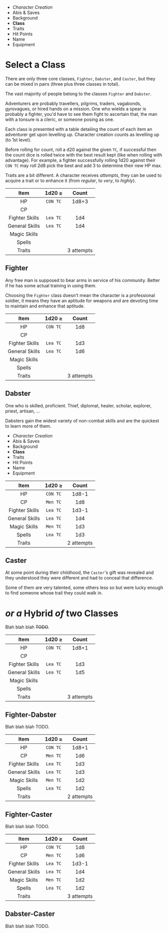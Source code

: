 
<!-- .margin.compass -->
* _Character Creation_
* Abis & Saves
* Background
* **Class**
* Traits
* Hit Points
* Name
* Equipment


# Select a Class

There are only three core classes, `Fighter`, `Dabster`, and `Caster`, but they can be mixed in pairs (three plus three classes in total).

The vast majority of people belong to the classes `Fighter` and `Dabster`.

Adventurers are probably travellers, pilgrims, traders, vagabonds, gyrovagues, or hired hands on a mission. One who wields a spear is probably a fighter, you'd have to see them fight to ascertain that, the man with a tonsure is a cleric, or someone posing as one.

Each class is presented with a table detailing the count of each item an adventurer get upon levelling up. Character creation counts as levelling up (to 1st level).

Before rolling for count, roll a d20 against the given `TC`, if successful then the count dice is rolled twice with the best result kept (like when rolling with advantage). For example, a fighter successfully rolling 1d20 against their `CON TC` may roll 2d8 pick the best and add 3 to determine their new HP max.

Traits are a bit different. A character receives _attempts_, they can be used to acquire a trait or to enhance it (from _regular_, to _very_, to _highly_).


| Item           | 1d20 ≥   | Count      |
|:--------------:|:--------:|:----------:|
| HP             | `CON TC` | 1d8+3      |
| CP             |          |            |
| Fighter Skills | `Lea TC` | 1d4        |
| General Skills | `Lea TC` | 1d4        |
| Magic Skills   |          |            |
| Spells         |          |            |
| Traits         |          | 3 attempts |

## Fighter

Any free man is supposed to bear arms in service of his community. Better if he has some actual training in using them.

Choosing the `Fighter` class doesn't mean the character is a professional soldier, it means they have an aptitude for weapons and are devoting time to maintain and enhance that aptitude.


| Item           | 1d20 ≥   | Count      |
|:--------------:|:--------:|:----------:|
| HP             | `CON TC` | 1d8        |
| CP             |          |            |
| Fighter Skills | `Lea TC` | 1d3        |
| General Skills | `Lea TC` | 1d6        |
| Magic Skills   |          |            |
| Spells         |          |            |
| Traits         |          | 3 attempts |

## Dabster

One who is skilled, proficient. Thief, diplomat, healer, scholar, explorer, priest, artisan, ...

Dabsters gain the widest variety of non-combat skills and are the quickest to learn more of them.


<!-- PAGE BREAK class -->


<!-- .margin.compass -->
* _Character Creation_
* Abis & Saves
* Background
* **Class**
* Traits
* Hit Points
* Name
* Equipment


<!-- .top -->
| Item           | 1d20 ≥   | Count      |
|:--------------:|:--------:|:----------:|
| HP             | `CON TC` | 1d8-1      |
| CP             | `Men TC` | 1d8        |
| Fighter Skills | `Lea TC` | 1d3-1      |
| General Skills | `Lea TC` | 1d4        |
| Magic Skills   | `Men TC` | 1d3        |
| Spells         | `Lea TC` | 1d3        |
| Traits         |          | 2 attempts |

<!-- .top -->
## Caster

At some point during their childhood, the `Caster`'s gift was revealed and they understood they were different and had to conceal that difference.

Some of them are very talented, some others less so but were lucky enough to find someone whose trail they could walk in.


# _or a_ Hybrid _of_ two Classes

Blah blah blah ~~TODO~~.

<!--
`Fighter`, `Dabster`, and `Caster` are meant to cover a wide range of characters, but sometimes more granularity is required. A mix has its own level progression table, but the player has to choose between the class talents or halves of them.

For example, a `Fighter-Caster` has to choose between the class talents of the `Fighter` and of the `Caster`. The player can chose `VERY SWERVING` and `VERY INTRICATE`, or he could split the talents and take `VERY INTRICATE`, `SWERVING` and `FIRM` (1 very equals 2 non-very talents).
-->


<!-- .right -->
| Item           | 1d20 ≥   | Count      |
|:--------------:|:--------:|:----------:|
| HP             | `CON TC` | 1d8+1      |
| CP             |          |            |
| Fighter Skills | `Lea TC` | 1d3        |
| General Skills | `Lea TC` | 1d5        |
| Magic Skills   |          |            |
| Spells         |          |            |
| Traits         |          | 3 attempts |

<!-- .ambi -->
## Fighter-Dabster

Blah blah blah TODO.

<!-- clear -->

<!-- .right -->
| Item           | 1d20 ≥   | Count      |
|:--------------:|:--------:|:----------:|
| HP             | `CON TC` | 1d8+1      |
| CP             | `Men TC` | 1d6        |
| Fighter Skills | `Lea TC` | 1d3        |
| General Skills | `Lea TC` | 1d3        |
| Magic Skills   | `Men TC` | 1d2        |
| Spells         | `Lea TC` | 1d2        |
| Traits         |          | 2 attempts |

<!-- .ambi -->
## Fighter-Caster

Blah blah blah TODO.


<!-- clear -->

<!-- .right -->
| Item           | 1d20 ≥   | Count      |
|:--------------:|:--------:|:----------:|
| HP             | `CON TC` | 1d8        |
| CP             | `Men TC` | 1d6        |
| Fighter Skills | `Lea TC` | 1d3-1      |
| General Skills | `Lea TC` | 1d4        |
| Magic Skills   | `Men TC` | 1d2        |
| Spells         | `Lea TC` | 1d2        |
| Traits         |          | 3 attempts |

<!-- .ambi -->
## Dabster-Caster

Blah blah blah TODO.

